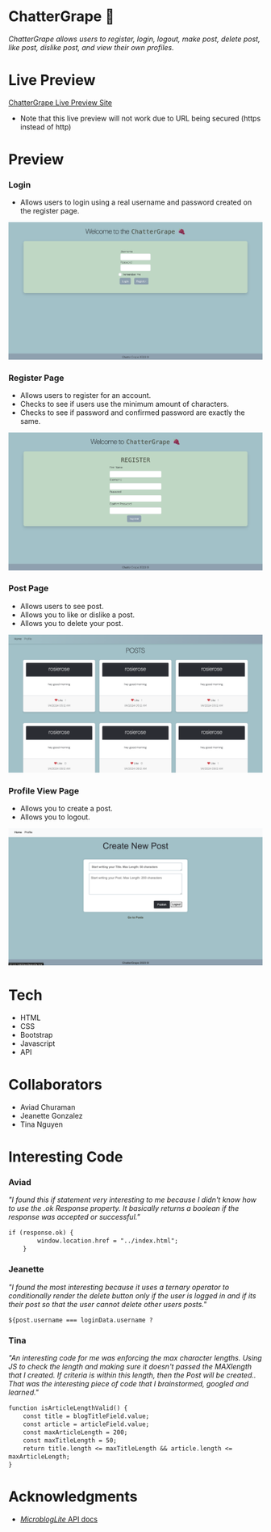 # ChatterGrape 🍇

_ChatterGrape allows users to register, login, logout, make post, delete post, like post, dislike post, and view their own profiles._

# Live Preview

[ChatterGrape Live Preview Site](https://jewelsonmyjeans.github.io/microbloglite-capstone-starter/)
- Note that this live preview will not work due to URL being secured (https instead of http)

# Preview

### Login 
 - Allows users to login using a real username and password created on the register page.

![Login Page](./images/login.png)

### Register Page
- Allows users to register for an account.
- Checks to see if users use the minimum amount of characters.
- Checks to see if password and confirmed password are exactly the same.

![Register Page](./images/register.png)

### Post Page 
- Allows users to see post.
- Allows you to like or dislike a post.
- Allows you to delete your post.

![Post Page](./images/posts.png)

### Profile View Page
- Allows you to create a post.
- Allows you to logout.

![Profile View Page](./images/profile.png)


# Tech

- HTML
- CSS
- Bootstrap
- Javascript
- API

# Collaborators

- Aviad Churaman
- Jeanette Gonzalez
- Tina Nguyen

# Interesting Code

### Aviad

*"I found this if statement very interesting to me because I didn't know how to use the .ok Response property. It basically returns a boolean if the response was accepted or successful."*
```
if (response.ok) {
        window.location.href = "../index.html";
    }
```

### Jeanette

*"I found the most interesting because it uses a ternary operator to conditionally render the delete button only if the user is logged in and if its their post so that the user cannot delete other users posts."*
```
${post.username === loginData.username ? 
```

### Tina

*"An interesting code for me was enforcing the max character lengths. Using JS to check the length and making sure it doesn't passed the MAXlength that I created. If criteria is within this length, then the Post will be created.. That was the interesting piece of code that I brainstormed, googled and learned."*

```
function isArticleLengthValid() {
    const title = blogTitleField.value;
    const article = articleField.value;
    const maxArticleLength = 200;
    const maxTitleLength = 50;
    return title.length <= maxTitleLength && article.length <= maxArticleLength;
}
```

# Acknowledgments

- [_MicroblogLite_ API docs](http://microbloglite.us-east-2.elasticbeanstalk.com)

